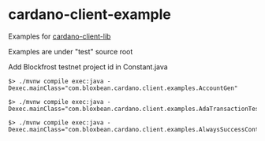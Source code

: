 # cardano-client-example

Examples for [cardano-client-lib](https://github.com/bloxbean/cardano-client-lib)

Examples are under "test" source root

Add Blockfrost testnet project id in Constant.java

```
$> ./mvnw compile exec:java -Dexec.mainClass="com.bloxbean.cardano.client.examples.AccountGen"

$> ./mvnw compile exec:java -Dexec.mainClass="com.bloxbean.cardano.client.examples.AdaTransactionTest"

$> ./mvnw compile exec:java -Dexec.mainClass="com.bloxbean.cardano.client.examples.AlwaysSuccessContractCall"
``` 
